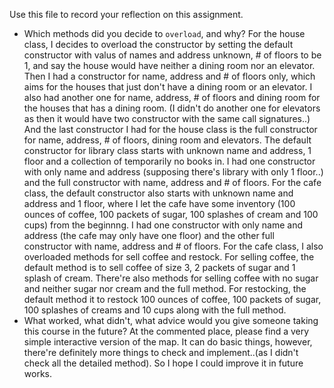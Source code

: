 Use this file to record your reflection on this assignment.

- Which methods did you decide to `overload`, and why?
For the house class, I decides to overload the constructor by setting the default constructor with valus of names and address unknown, # of floors to be 1, and say the house would have neither a dining room nor an elevator. Then I had a constructor for name, address and # of floors only, which aims for the houses that just don't have a dining room or an elevator. I also had another one for name, address, # of floors and dining room for the houses that has a dining room. (I didn't do another one for elevators as then it would have two constructor with the same call signatures..) And the last constructor I had for the house class is the full constructor for name, address, # of floors, dining room and elevators.
The default constructor for library class starts with unknown name and address, 1 floor and a collection of temporarily no books in. I had one constructor with only name and address (supposing there's library with only 1 floor..) and the full constructor with name, address and # of floors.
For the cafe class, the default constructor also starts with unknown name and address and 1 floor, where I let the cafe have some inventory (100 ounces of coffee, 100 packets of sugar, 100 splashes of cream and 100 cups) from the beginnng. I had one constructor with only name and address (the cafe may only have one floor) and the other full constructor with name, address and # of floors. For the cafe class, I also overloaded methods for sell coffee and restock. For selling coffee, the default method is to sell coffee of size 3, 2 packets of sugar and 1 splash of cream. There're also methods for selling coffee with no sugar and neither sugar nor cream and the full method. For restocking, the default method it to restock 100 ounces of coffee, 100 packets of sugar, 100 splashes of creams and 10 cups along with the full method.
- What worked, what didn't, what advice would you give someone taking this course in the future?
At the commented place, please find a very simple interactive version of the map. It can do basic things, however, there're definitely more things to check and implement..(as I didn't check all the detailed method). So I hope I could improve it in future works.